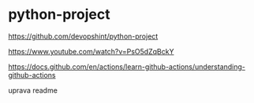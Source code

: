 # python-project

https://github.com/devopshint/python-project

https://www.youtube.com/watch?v=PsO5dZqBckY

https://docs.github.com/en/actions/learn-github-actions/understanding-github-actions

uprava readme
